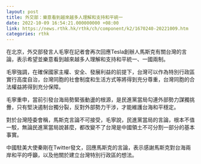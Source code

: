 ```yaml
---
layout: post
title: 外交部：樂意看到越來越多人理解和支持和平統一
date: 2022-10-09 16:54:21.000000000 +08:00
link: https://news.rthk.hk/rthk/ch/component/k2/1670240-20221009.htm
categories: rthk
---
```


在北京，外交部發言人毛寧在記者會再次回應Tesla創辦人馬斯克有關台灣的言論，表示希望並樂意看到越來越多人理解和支持和平統一、一國兩制。

毛寧強調，在確保國家主權、安全、發展利益的前提下，台灣可以作為特別行政區實行高度自治，台灣同胞的社會制度和生活方式等將得到充分尊重，台灣同胞的合法權益將得到充分保障。

毛寧重申，當前引發台海局勢緊張動盪的根源，是民進黨當局勾連外部勢力謀獨挑釁，只有堅決遏制台獨分裂，反對外部勢力干涉，才能維護台海和平穩定。

對於台灣陸委會稱，馬斯克言論不可接受，毛寧說，民進黨當局的言論，根本不值一駁，無論民進黨當局說甚麼，都改變不了台灣是中國領土不可分割一部分的基本事實。

中國駐美大使秦剛在Twitter發文，回應馬斯克的言論，表示感謝馬斯克對台海兩岸和平的呼籲，以及他關於建立台灣特別行政區的想法。
